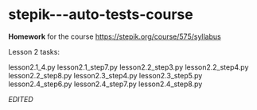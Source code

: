 # stepik---auto-tests-course
**Homework** for the course https://stepik.org/course/575/syllabus

Lesson 2 tasks: 

lesson2.1_4.py
lesson2.1_step7.py
lesson2.2_step3.py
lesson2.2_step4.py
lesson2.2_step8.py
lesson2.3_step4.py
lesson2.3_step5.py
lesson2.4_step6.py
lesson2.4_step7.py
lesson2.4_step8.py

_EDITED_
